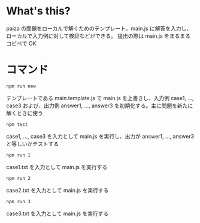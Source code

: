 # What's this?
paiza の問題をローカルで解くためのテンプレート。main.js に解答を入力し、ローカルで入力例に対して検証などができる。
提出の際は main.js をまるまるコピペで OK

# コマンド
```
npm run new
```
テンプレートである main.template.js で main.js を上書きし、入力例 case1, ..., case3 および、出力例 answer1, ..., answer3 を初期化する。主に問題を新たに解くときに使う

```
npm test
```
case1, ..., case3 を入力として main.js を実行し、出力が answer1, ..., answer3 と等しいかテストする

```
npm run 1
```
case1.txt を入力として main.js を実行する

```
npm run 2
```
case2.txt を入力として main.js を実行する

```
npm run 3
```
case3.txt を入力として main.js を実行する

